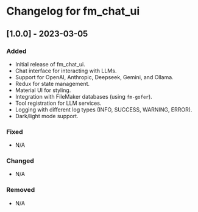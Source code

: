 # Changelog for fm_chat_ui

## [1.0.0] - 2023-03-05

### Added

*   Initial release of fm_chat_ui.
*   Chat interface for interacting with LLMs.
*   Support for OpenAI, Anthropic, Deepseek, Gemini, and Ollama.
*   Redux for state management.
*   Material UI for styling.
*   Integration with FileMaker databases (using `fm-gofer`).
*   Tool registration for LLM services.
*   Logging with different log types (INFO, SUCCESS, WARNING, ERROR).
*   Dark/light mode support.

### Fixed

*   N/A

### Changed

*   N/A

### Removed

*   N/A